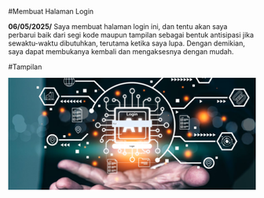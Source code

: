 #Membuat Halaman Login

**06/05/2025/** Saya membuat halaman login ini, dan tentu akan saya perbarui baik dari segi kode maupun tampilan sebagai bentuk antisipasi jika sewaktu-waktu dibutuhkan, terutama ketika saya lupa. Dengan demikian, saya dapat membukanya kembali dan mengaksesnya dengan mudah.

#Tampilan

![Logo Aplikasi](img/gambar01.png)

